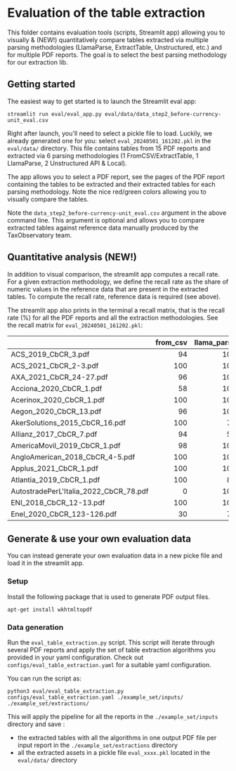 # Evaluation of the table extraction

This folder contains evaluation tools (scripts, Streamlit app) allowing you to visually & (NEW!) quantitatively compare tables extracted via multiple parsing methodologies (LlamaParse, ExtractTable, Unstructured, etc.) and for multiple PDF reports. The goal is to select the best parsing methodology for our extraction lib.

## Getting started

The easiest way to get started is to launch the Streamlit eval app:

```
streamlit run eval/eval_app.py eval/data/data_step2_before-currency-unit_eval.csv
```

Right after launch, you'll need to select a pickle file to load. Luckily, we already generated one for you: select `eval_20240501_161202.pkl` in the `eval/data/` directory. This file contains tables from 15 PDF reports and extracted via 6 parsing methodologies (1 FromCSV/ExtractTable, 1 LlamaParse, 2 Unstructured API & Local).

The app allows you to select a PDF report, see the pages of the PDF report containing the tables to be extracted and their extracted tables for each parsing methodology. Note the nice red/green colors allowing you to visually compare the tables.

Note the `data_step2_before-currency-unit_eval.csv` argument in the above command line. This argument is optional and allows you to compare extracted tables against reference data manually produced by the TaxObservatory team.

## Quantitative analysis (NEW!)

In addition to visual comparison, the streamlit app computes a recall rate. For a given extraction methodology, we define the recall rate as the share of numeric values in the reference data that are present in the extracted tables. To compute the recall rate, reference data is required (see above).

The streamlit app also prints in the terminal a recall matrix, that is the recall rate (%) for all the PDF reports and all the extraction methodologies. See the recall matrix for `eval_20240501_161202.pkl`:

|                                        |   from_csv |   llama_parse |   unstructured_api |   unstructured_api_1 |   unstructured |   unstructured_1 |
|:---------------------------------------|-----------:|--------------:|-------------------:|---------------------:|---------------:|-----------------:|
| ACS_2019_CbCR_3.pdf                    |         94 |           100 |                 44 |                    6 |             94 |               94 |
| ACS_2021_CbCR_2-3.pdf                  |        100 |           100 |                100 |                  100 |            100 |              100 |
| AXA_2021_CbCR_24-27.pdf                |         96 |           100 |                 96 |                    0 |             82 |                0 |
| Acciona_2020_CbCR_1.pdf                |         58 |           100 |                 82 |                    0 |             93 |                0 |
| Acerinox_2020_CbCR_1.pdf               |        100 |           100 |                100 |                  100 |             91 |               97 |
| Aegon_2020_CbCR_13.pdf                 |         96 |           100 |                 77 |                   77 |             93 |               93 |
| AkerSolutions_2015_CbCR_16.pdf         |        100 |            76 |                100 |                  100 |            100 |              100 |
| Allianz_2017_CbCR_7.pdf                |         94 |            50 |                 12 |                    0 |             81 |                0 |
| AmericaMovil_2019_CbCR_1.pdf           |         98 |           100 |                 75 |                    0 |             69 |                0 |
| AngloAmerican_2018_CbCR_4-5.pdf        |        100 |           100 |                 98 |                   98 |             92 |               95 |
| Applus_2021_CbCR_1.pdf                 |        100 |           100 |                 90 |                   67 |            100 |              100 |
| Atlantia_2019_CbCR_1.pdf               |        100 |            83 |                 95 |                    0 |             93 |                0 |
| AutostradePerL'Italia_2022_CbCR_78.pdf |          0 |           100 |                 20 |                    0 |             70 |                0 |
| ENI_2018_CbCR_12-13.pdf                |        100 |           100 |                100 |                  100 |             91 |               97 |
| Enel_2020_CbCR_123-126.pdf             |         30 |            70 |                 30 |                   29 |             28 |               16 |

## Generate & use your own evaluation data

You can instead generate your own evaluation data in a new picke file and load it in the streamlit app.

### Setup

Install the following package that is used to generate PDF output files.

```
apt-get install wkhtmltopdf
```

### Data generation

Run the `eval_table_extraction.py` script. This script will iterate through several PDF reports and apply the set of table extraction algorithms you provided in your yaml configuration. Check out `configs/eval_table_extraction.yaml` for a suitable yaml configuration.

You can run the script as:

```
python3 eval/eval_table_extraction.py configs/eval_table_extraction.yaml ./example_set/inputs/ ./example_set/extractions/
```

This will apply the pipeline for all the reports in the `./example_set/inputs` directory and save :

- the extracted tables with all the algorithms in one output PDF file per input report in the
  `./example_set/extractions` directory
- all the extracted assets in a pickle file `eval_xxxx.pkl` located in the `eval/data/` directory
